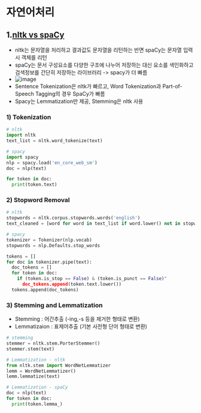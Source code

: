 # 자연어처리

## 1.[nltk vs spaCy](https://yujuwon.tistory.com/entry/spaCy-%EC%82%AC%EC%9A%A9%ED%95%98%EA%B8%B0#:~:text=nltk%EC%9D%98%20%EA%B2%BD%EC%9A%B0%20%EB%AC%B8%EC%9E%90%EC%97%B4%EC%9D%84,%ED%95%98%EA%B2%8C%20%EB%90%98%EC%96%B4%20%EC%9E%88%EB%8A%94%20%EA%B2%83%20%EA%B0%99%EB%8B%A4.])
- nltk는 문자열을 처리하고 결과값도 문자열을 리턴하는 반면 spaCy는 문자열 입력시 객체를 리턴
- spaCy는 문서 구성요소를 다양한 구조에 나누어 저장하는 대신 요소를 색인화하고 검색정보를 간단히 저장하는 라이브러리 -> spacy가 더 빠름
- ![image](https://user-images.githubusercontent.com/75970111/147556951-c56f0099-c033-43bd-8787-1ef82aefe5c2.png)
- Sentence Tokenization은 nltk가 빠르고, Word Tokenization과 Part-of-Speech Tagging의 경우 SpaCy가 빠름
- Spacy는 Lemmatization만 제공, Stemming은 nltk 사용

### 1) Tokenization
```python
# nltk
import nltk
text_list = nltk.word_tokenize(text)

# spacy
import spacy
nlp = spacy.load('en_core_web_sm')
doc = nlp(text)

for token in doc:
  print(token.text)
```

### 2) Stopword Removal
```python
# nltk
stopwords = nltk.corpus.stopwords.words('english')
text_cleaned = [word for word in text_list if word.lower() not in stopwords]

# spacy
tokenizer = Tokenizer(nlp.vocab)
stopwords = nlp.Defaults.stop_words

tokens = []
for doc in tokenizer.pipe(text):
  doc_tokens = []
  for token in doc:
    if (token.is_stop == False) & (token.is_punct == False)"
      doc_tokens.append(token.text.lower())
  tokens.append(doc_tokens)
```

### 3) Stemming and Lemmatization
- Stemming : 어간추출 (-ing,-s 등을 제거한 형태로 변환)
- Lemmatizaion : 표제어추출 (기본 사전형 단어 형태로 변환)

```python
# stemming
stemmer = nltk.stem.PorterStemmer()
stemmer.stem(text)

# Lemmatization - nltk
from nltk.stem import WordNetLemmatizer
lemm = WordNetLemmatizer()
lemm.lemmatize(text)

# Lemmatization - spaCy
doc = nlp(text)
for token in doc:
  print(token.lemma_)
```
